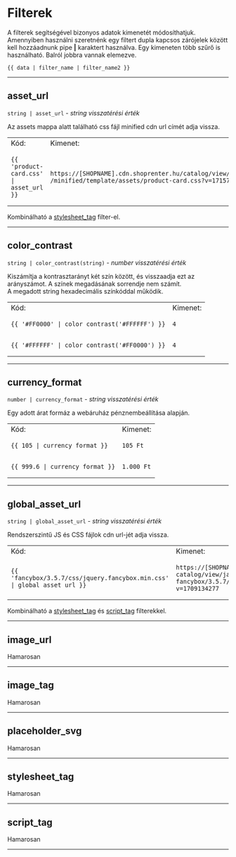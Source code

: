# Filterek

A filterek segítségével bizonyos adatok kimenetét módosíthatjuk. Amennyiben használni szeretnénk egy filtert dupla kapcsos zárójelek között kell hozzáadnunk pipe **|** karaktert használva.
Egy kimeneten több szűrő is használható. Balról jobbra vannak elemezve.

```
{{ data | filter_name | filter_name2 }}
```

---

## asset_url

`string | asset_url` - _string visszatérési érték_

Az assets mappa alatt található css fájl minified cdn url címét adja vissza.

<table>
<tr>
    <td>Kód:</td>
    <td>Kimenet:</td>
</tr>
<tr>
<td>

```
{{ 'product-card.css' | asset_url }}
```

</td>
<td>

```
https://[SHOPNAME].cdn.shoprenter.hu/catalog/view/theme/[THEMENAME]
/minified/template/assets/product-card.css?v=1715786464.1716384141
```

</td>
</tr>
</table>

Kombinálható a [stylesheet_tag](#stylesheet-tag) filter-el.

---

## color_contrast

`string | color_contrast(string)` - _number visszatérési érték_

Kiszámítja a kontrasztarányt két szín között, és visszaadja ezt az arányszámot. A színek megadásának sorrendje nem számít.<br>
A megadott string hexadecimális színkóddal működik.

<table>
<tr>
    <td>Kód:</td>
    <td>Kimenet:</td>
</tr>
<tr>
<td>

```
{{ '#FF0000' | color_contrast('#FFFFFF') }}
```

</td>
<td>

```
4
```

</td>
</tr>
<tr>
<td>

```
{{ '#FFFFFF' | color_contrast('#FF0000') }}
```

</td>
<td>

```
4
```

</td>
</tr>
</table>

---

## currency_format
`number | currency_format` - _string visszatérési érték_

Egy adott árat formáz a webáruház pénznembeállítása alapján.

<table>
<tr>
    <td>Kód:</td>
    <td>Kimenet:</td>
</tr>
<tr>
<td>

```
{{ 105 | currency_format }}
```

</td>
<td>

```
105 Ft
```

</td>
</tr>
<tr>
<td>

```
{{ 999.6 | currency_format }}
```

</td>
<td>

```
1.000 Ft
```

</td>
</tr>
</table>

---

## global_asset_url


`string | global_asset_url` - _string visszatérési érték_


Rendszerszintű JS és CSS fájlok cdn url-jét adja vissza.

<table>
<tr>
    <td>Kód:</td>
    <td>Kimenet:</td>
</tr>
<tr>
<td>

```
{{ 'fancybox/3.5.7/css/jquery.fancybox.min.css' | global_asset_url }}
```

</td>
<td>

```
https://[SHOPNAME].cdn.shoprenter.hu/
catalog/view/javascript/vendor/
fancybox/3.5.7/css/jquery.fancybox.min.css?v=1709134277
```


</td>
</tr>
</table>

Kombinálható a [stylesheet_tag](#stylesheet-tag) és [script_tag](#script-tag) filterekkel.

---

## image_url

Hamarosan

---

## image_tag

Hamarosan

---

## placeholder_svg

Hamarosan

---

## stylesheet_tag

Hamarosan

---
## script_tag

Hamarosan

---
